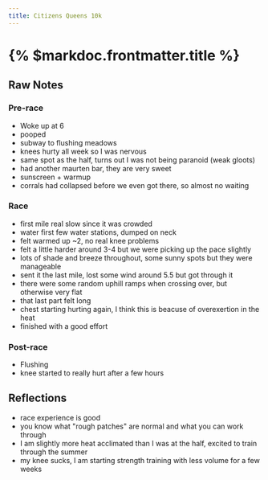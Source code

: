 ```yaml
---
title: Citizens Queens 10k
---
```


# {% $markdoc.frontmatter.title %}

## Raw Notes

### Pre-race
- Woke up at 6
- pooped
- subway to flushing meadows
- knees hurty all week so I was nervous
- same spot as the half, turns out I was not being paranoid (weak gloots)
- had another maurten bar, they are very sweet
- sunscreen + warmup
- corrals had collapsed before we even got there, so almost no waiting

### Race
- first mile real slow since it was crowded
- water first few water stations, dumped on neck
- felt warmed up ~2, no real knee problems
- felt a little harder around 3-4 but we were picking up the pace slightly
- lots of shade and breeze throughout, some sunny spots but they were manageable
- sent it the last mile, lost some wind around 5.5 but got through it
- there were some random uphill ramps when crossing over, but otherwise very flat
- that last part felt long
- chest starting hurting again, I think this is beacuse of overexertion in the heat
- finished with a good effort

### Post-race
- Flushing
- knee started to really hurt after a few hours

## Reflections
- race experience is good
- you know what "rough patches" are normal and what you can work through
- I am slightly more heat acclimated than I was at the half, excited to train through the summer
- my knee sucks, I am starting strength training with less volume for a few weeks